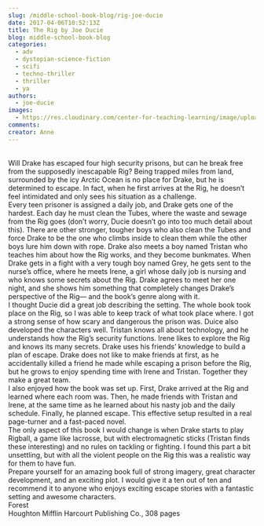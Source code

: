 ```yaml
---
slug: /middle-school-book-blog/rig-joe-ducie
date: 2017-04-06T10:52:13Z
title: The Rig by Joe Ducie
blog: middle-school-book-blog
categories:
  - adv
  - dystopian-science-fiction
  - scifi
  - techno-thriller
  - thriller
  - ya
authors:
  - joe-ducie
images:
  - https://res.cloudinary.com/center-for-teaching-learning/image/upload/v1637541056/rig-200x300.jpg.jpg
comments:
creator: Anne
---
```


 <br />Will Drake has escaped four high security prisons, but can he break free from the supposedly inescapable Rig? Being trapped miles from land, surrounded by the icy Arctic Ocean is no place for Drake, but he is determined to escape. In fact, when he first arrives at the Rig, he doesn’t feel intimidated and only sees his situation as a challenge.<br />Every teen prisoner is assigned a daily job, and Drake gets one of the hardest. Each day he must clean the Tubes, where the waste and sewage from the Rig goes (don’t worry, Ducie doesn’t go into too much detail about this). There are other stronger, tougher boys who also clean the Tubes and force Drake to be the one who climbs inside to clean them while the other boys lure him down with rope. Drake also meets a boy named Tristan who teaches him about how the Rig works, and they become bunkmates. When Drake gets in a fight with a very tough boy named Grey, he gets sent to the nurse’s office, where he meets Irene, a girl whose daily job is nursing and who knows some secrets about the Rig. Drake agrees to meet her one night, and she shows him something that completely changes Drake’s perspective of the Rig— and the book’s genre along with it.<br />I thought Ducie did a great job describing the setting. The whole book took place on the Rig, so I was able to keep track of what took place where. I got a strong sense of how scary and dangerous the prison was. Duice also developed the characters well. Tristan knows all about technology, and he understands how the Rig’s security functions. Irene likes to explore the Rig and knows its many secrets. Drake uses his friends’ knowledge to build a plan of escape. Drake does not like to make friends at first, as he accidentally killed a friend he made while escaping a prison before the Rig, but he grows to enjoy spending time with Irene and Tristan. Together they make a great team.<br />I also enjoyed how the book was set up. First, Drake arrived at the Rig and learned where each room was. Then, he made friends with Tristan and Irene, at the same time as he learned about his nasty job and the daily schedule. Finally, he planned escape. This effective setup resulted in a real page-turner and a fast-paced novel.<br />The only aspect of this book I would change is when Drake starts to play Rigball, a game like lacrosse, but with electromagnetic sticks (Tristan finds these interesting) and no rules on tackling or fighting. I found this part a bit unsettling, but with all the violent people on the Rig this was a realistic way for them to have fun.<br />Prepare yourself for an amazing book full of strong imagery, great character development, and an exciting plot. I would give it a ten out of ten and recommend it to anyone who enjoys exciting escape stories with a fantastic setting and awesome characters.<br />Forest<br />Houghton Mifflin Harcourt Publishing Co., 308 pages
